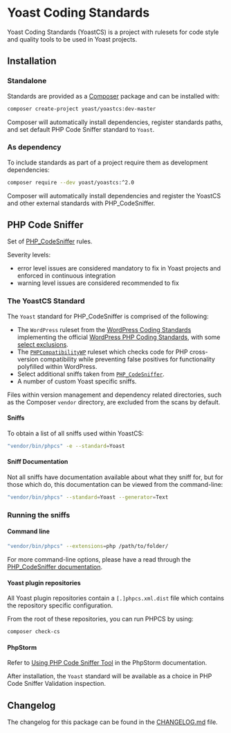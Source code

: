 # Yoast Coding Standards

Yoast Coding Standards (YoastCS) is a project with rulesets for code style and quality tools to be used in Yoast projects.

## Installation

### Standalone

Standards are provided as a [Composer](https://getcomposer.org/) package and can be installed with:

```bash
composer create-project yoast/yoastcs:dev-master
```

Composer will automatically install dependencies, register standards paths, and set default PHP Code Sniffer standard to `Yoast`.

### As dependency

To include standards as part of a project require them as development dependencies:

```bash
composer require --dev yoast/yoastcs:^2.0
```

Composer will automatically install dependencies and register the YoastCS and other external standards with PHP_CodeSniffer.

## PHP Code Sniffer

Set of [PHP_CodeSniffer](https://github.com/squizlabs/PHP_CodeSniffer) rules.

Severity levels:

 - error level issues are considered mandatory to fix in Yoast projects and enforced in continuous integration
 - warning level issues are considered recommended to fix

### The YoastCS Standard

The `Yoast` standard for PHP_CodeSniffer is comprised of the following:
* The `WordPress` ruleset from the [WordPress Coding Standards](https://github.com/WordPress/WordPress-Coding-Standards) implementing the official [WordPress PHP Coding Standards](https://make.wordpress.org/core/handbook/coding-standards/php/), with some [select exclusions](https://github.com/Yoast/yoastcs/blob/develop/Yoast/ruleset.xml#L29-L75).
* The [`PHPCompatibilityWP`](https://github.com/PHPCompatibility/PHPCompatibilityWP) ruleset which checks code for PHP cross-version compatibility while preventing false positives for functionality polyfilled within WordPress.
* Select additional sniffs taken from [`PHP_CodeSniffer`](https://github.com/squizlabs/PHP_CodeSniffer).
* A number of custom Yoast specific sniffs.

Files within version management and dependency related directories, such as the Composer `vendor` directory, are excluded from the scans by default.

#### Sniffs

To obtain a list of all sniffs used within YoastCS:
```bash
"vendor/bin/phpcs" -e --standard=Yoast
```

#### Sniff Documentation

Not all sniffs have documentation available about what they sniff for, but for those which do, this documentation can be viewed from the command-line:
```bash
"vendor/bin/phpcs" --standard=Yoast --generator=Text
```

### Running the sniffs

#### Command line

```bash
"vendor/bin/phpcs" --extensions=php /path/to/folder/
```

For more command-line options, please have a read through the [PHP_CodeSniffer documentation](https://github.com/squizlabs/PHP_CodeSniffer/wiki/Usage).

#### Yoast plugin repositories

All Yoast plugin repositories contain a `[.]phpcs.xml.dist` file which contains the repository specific configuration.

From the root of these repositories, you can run PHPCS by using:
```bash
composer check-cs
```

#### PhpStorm

Refer to [Using PHP Code Sniffer Tool](https://www.jetbrains.com/phpstorm/help/using-php-code-sniffer-tool.html) in the PhpStorm documentation.

After installation, the `Yoast` standard will be available as a choice in PHP Code Sniffer Validation inspection.

## Changelog

The changelog for this package can be found in the [CHANGELOG.md](https://github.com/Yoast/yoastcs/blob/develop/CHANGELOG.md) file.
